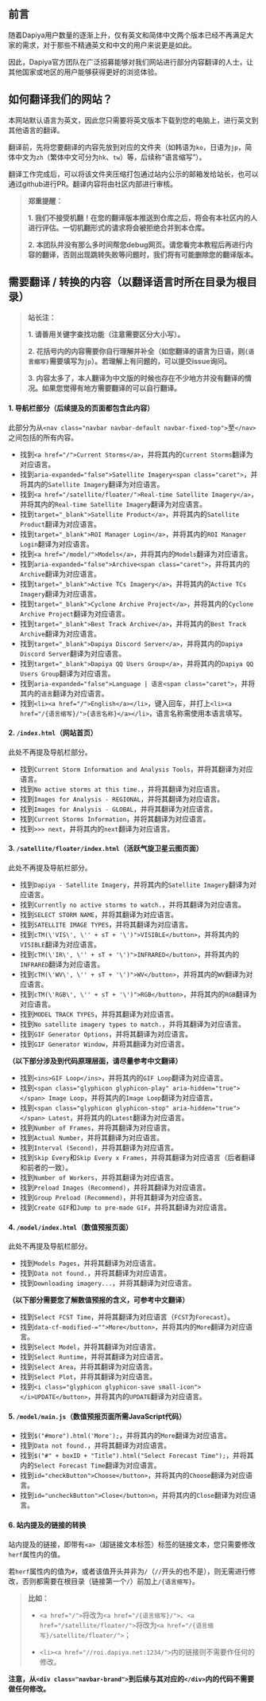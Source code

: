 ## 前言

随着Dapiya用户数量的逐渐上升，仅有英文和简体中文两个版本已经不再满足大家的需求，对于那些不精通英文和中文的用户来说更是如此。

因此，Dapiya官方团队在广泛招募能够对我们网站进行部分内容翻译的人士，让其他国家或地区的用户能够获得更好的浏览体验。

## 如何翻译我们的网站？

本网站默认语言为英文，因此您只需要将英文版本下载到您的电脑上，进行英文到其他语言的翻译。

翻译前，先将您要翻译的内容先放到对应的文件夹（如韩语为`ko`，日语为`jp`，简体中文为`zh`（繁体中文可分为`hk`、`tw`）等，后续称“语言缩写”）。

翻译工作完成后，可以将该文件夹压缩打包通过站内公示的邮箱发给站长，也可以通过github进行PR。翻译内容将由社区内部进行审核。

> **郑重提醒：**
> 
> **1. 我们不接受机翻！在您的翻译版本推送到仓库之后，将会有本社区内的人进行评估。一切机翻形式的请求将会被拒绝合并到本仓库。**
> 
> **2. 本团队并没有那么多时间帮您debug网页。请您看完本教程后再进行内容的翻译，否则出现跳转失败等问题时，我们将有可能删除您的翻译版本。**

## 需要翻译 / 转换的内容（以翻译语言时所在目录为根目录）

> **站长注：**
> 
> **1. 请善用关键字查找功能（注意需要区分大小写）。**
> 
> **2. 花括号内的内容需要你自行理解并补全（如您翻译的语言为日语，则`{语言缩写}`需要填写为`jp`）。若理解上有问题的，可以提交issue询问。**
> 
> **3. 内容太多了，本人翻译为中文版的时候也存在不少地方并没有翻译的情况。如果您觉得有地方需要翻译的可以自行翻译。**

#### 1. 导航栏部分（后续提及的页面都包含此内容）

此部分为从`<nav class="navbar navbar-default navbar-fixed-top">`至`</nav>`之间包括的所有内容。

* 找到`<a href="/">Current Storms</a>`，并将其内的`Current Storms`翻译为对应语言。
* 找到`aria-expanded="false">Satellite Imagery<span class="caret">`，并将其内的`Satellite Imagery`翻译为对应语言。
* 找到`<a href="/satellite/floater/">Real-time Satellite Imagery</a>`，并将其内的`Real-time Satellite Imagery`翻译为对应语言。
* 找到`target="_blank">Satellite Product</a>`，并将其内的`Satellite Product`翻译为对应语言。
* 找到`target="_blank">ROI Manager Login</a>`，并将其内的`ROI Manager Login`翻译为对应语言。
* 找到`<a href="/model/">Models</a>`，并将其内的`Models`翻译为对应语言。
* 找到`aria-expanded="false">Archive<span class="caret">`，并将其内的`Archive`翻译为对应语言。
* 找到`target="_blank">Active TCs Imagery</a>`，并将其内的`Active TCs Imagery`翻译为对应语言。
* 找到`target="_blank">Cyclone Archive Project</a>`，并将其内的`Cyclone Archive Project`翻译为对应语言。
* 找到`target="_blank">Best Track Archive</a>`，并将其内的`Best Track Archive`翻译为对应语言。
* 找到`target="_blank">Dapiya Discord Server</a>`，并将其内的`Dapiya Discord Server`翻译为对应语言。
* 找到`target="_blank">Dapiya QQ Users Group</a>`，并将其内的`Dapiya QQ Users Group`翻译为对应语言。
* 找到`aria-expanded="false">Language | 语言<span class="caret">`，并将其内的`语言`翻译为对应语言。
* 找到`<li><a href="/">English</a></li>`，键入回车，并打上`<li><a href="/{语言缩写}/">{语言名称}</a></li>`，语言名称需使用本语言填写。

#### 2. `/index.html`（网站首页）

此处不再提及导航栏部分。

* 找到`Current Storm Information and Analysis Tools`，并将其翻译为对应语言。
* 找到`No active storms at this time.`，并将其翻译为对应语言。
* 找到`Images for Analysis - REGIONAL`，并将其翻译为对应语言。
* 找到`Images for Analysis - GLOBAL`，并将其翻译为对应语言。
* 找到`Current Storms Information`，并将其翻译为对应语言。
* 找到`>>> next`，并将其内的`next`翻译为对应语言。

#### 3. `/satellite/floater/index.html`（活跃气旋卫星云图页面）

此处不再提及导航栏部分。

* 找到`Dapiya - Satellite Imagery`，并将其内的`Satellite Imagery`翻译为对应语言。
* 找到`Currently no active storms to watch.`，并将其翻译为对应语言。
* 找到`SELECT STORM NAME`，并将其翻译为对应语言。
* 找到`SATELLITE IMAGE TYPES`，并将其翻译为对应语言。
* 找到`cTM(\'VIS\', \'' + sT + '\')">VISIBLE</button>`，并将其内的`VISIBLE`翻译为对应语言。
* 找到`cTM(\'IR\', \'' + sT + '\')">INFRARED</button>`，并将其内的`INFRARED`翻译为对应语言。
* 找到`cTM(\'WV\', \'' + sT + '\')">WV</button>`，并将其内的`WV`翻译为对应语言。
* 找到`cTM(\'RGB\', \'' + sT + '\')">RGB</button>`，并将其内的`RGB`翻译为对应语言。
* 找到`MODEL TRACK TYPES`，并将其翻译为对应语言。
* 找到`No satellite imagery types to match.`，并将其翻译为对应语言。
* 找到`GIF Generator Options`，并将其翻译为对应语言。
* 找到`GIF Generator Window`，并将其翻译为对应语言。


**（以下部分涉及到代码原理层面，请尽量参考中文翻译）**

* 找到`<ins>GIF Loop</ins>`，并将其内的`GIF Loop`翻译为对应语言。
* 找到`<span class="glyphicon glyphicon-play" aria-hidden="true"></span> Image Loop`，并将其内的`Image Loop`翻译为对应语言。
* 找到`<span class="glyphicon glyphicon-stop" aria-hidden="true"></span> Latest`，并将其内的`Latest`翻译为对应语言。
* 找到`Number of Frames`，并将其翻译为对应语言。
* 找到`Actual Number`，并将其翻译为对应语言。
* 找到`Interval (Second)`，并将其翻译为对应语言。
* 找到`Skip Every`和`Skip Every x Frames`，并将其翻译为对应语言（后者翻译和前者的一致）。
* 找到`Number of Workers`，并将其翻译为对应语言。
* 找到`Preload Images (Recommend)`，并将其翻译为对应语言。
* 找到`Group Preload (Recommend)`，并将其翻译为对应语言。
* 找到`Create GIF`和`Jump to pre-made GIF`，并将其翻译为对应语言。

#### 4. `/model/index.html`（数值预报页面）

此处不再提及导航栏部分。

* 找到`Models Pages`，并将其翻译为对应语言。
* 找到`Data not found.`，并将其翻译为对应语言。
* 找到`Downloading imagery...`，并将其翻译为对应语言。

**（以下部分需要您了解数值预报的含义，可参考中文翻译）**

* 找到`Select FCST Time`，并将其翻译为对应语言（`FCST`为`Forecast`）。
* 找到`data-cf-modified-="">More</button>`，并将其内的`More`翻译为对应语言。
* 找到`Select Model`，并将其翻译为对应语言。
* 找到`Select Runtime`，并将其翻译为对应语言。
* 找到`Select Area`，并将其翻译为对应语言。
* 找到`Select Plot`，并将其翻译为对应语言。
* 找到`<i class="glyphicon glyphicon-save small-icon"></i>UPDATE</button>`，并将其内的`UPDATE`翻译为对应语言。

#### 5. `/model/main.js`（数值预报页面所需JavaScript代码）

* 找到`$("#more").html('More');`，并将其内的`More`翻译为对应语言。
* 找到`Data not found.`，并将其翻译为对应语言。
* 找到`$("#" + boxID + "Title").html("Select Forecast Time");`，并将其内的`Select Forecast Time`翻译为对应语言。
* 找到`id="checkButton">Choose</button>`，并将其内的`Choose`翻译为对应语言。
* 找到`id="uncheckButton">Close</button>n`，并将其内的`Close`翻译为对应语言。

#### 6. 站内提及的链接的转换

站内提及的链接，即带有`<a>`（超链接文本标签）标签的链接文本，您只需要修改`herf`属性内的值。

若`herf`属性内的值为`#`，或者该值开头并非为`/`（`//`开头的也不是），则无需进行修改，否则都需要在根目录（链接第一个`/`）前加上`/{语言缩写}`。

> **比如：**
> 
> * `<a href="/">`将改为`<a href="/{语言缩写}/">`、`<a href="/satellite/floater/">`将改为`<a href="/{语言缩写}/satellite/floater/">`；
> 
> * `<li><a href="//roi.dapiya.net:1234/">`内的链接则不需要作任何的修改。

**注意，从`<div class="navbar-brand">`到后续与其对应的`</div>`内的代码不需要做任何修改。**
